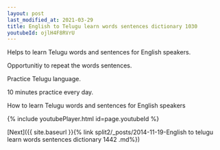 ```yaml
---
layout: post
last_modified_at: 2021-03-29
title: English to Telugu learn words sentences dictionary 1030 
youtubeId: ojlH4F8RVrU
---
```

 
 
Helps to learn Telugu words and sentences for English speakers.

Opportunitiy to repeat the words sentences. 

Practice Telugu language. 
 
10 minutes practice every day. 
 
How to learn Telugu words and sentences for English speakers 
 
{% include youtubePlayer.html id=page.youtubeId %}
 
 
[Next]({{ site.baseurl }}{% link  split2/_posts/2014-11-19-English to telugu learn words sentences dictionary 1442 .md%})
 

